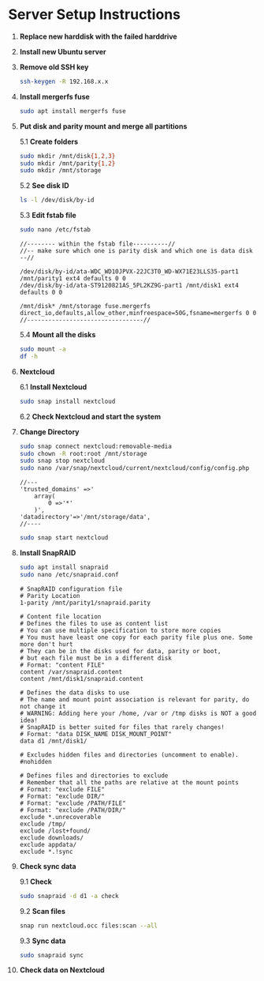 # Server Setup Instructions

1. **Replace new harddisk with the failed harddrive**

2. **Install new Ubuntu server**

3. **Remove old SSH key**
    ```bash
    ssh-keygen -R 192.168.x.x
    ```

4. **Install mergerfs fuse**
    ```bash
    sudo apt install mergerfs fuse
    ```

5. **Put disk and parity mount and merge all partitions**

    5.1 **Create folders**
    ```bash
    sudo mkdir /mnt/disk{1,2,3}
    sudo mkdir /mnt/parity{1,2}
    sudo mkdir /mnt/storage
    ```

    5.2 **See disk ID**
    ```bash
    ls -l /dev/disk/by-id
    ```

    5.3 **Edit fstab file**
    ```bash
    sudo nano /etc/fstab
    ```

    ```plaintext
    //-------- within the fstab file----------//
    //-- make sure which one is parity disk and which one is data disk --//

    /dev/disk/by-id/ata-WDC_WD10JPVX-22JC3T0_WD-WX71E23LLS35-part1 /mnt/parity1 ext4 defaults 0 0
    /dev/disk/by-id/ata-ST9120821AS_5PL2KZ9G-part1 /mnt/disk1 ext4 defaults 0 0

    /mnt/disk* /mnt/storage fuse.mergerfs direct_io,defaults,allow_other,minfreespace=50G,fsname=mergerfs 0 0
    //---------------------------------//
    ```

    5.4 **Mount all the disks**
    ```bash
    sudo mount -a
    df -h
    ```

6. **Nextcloud**

    6.1 **Install Nextcloud**
    ```bash
    sudo snap install nextcloud
    ```

    6.2 **Check Nextcloud and start the system**

7. **Change Directory**
    ```bash
    sudo snap connect nextcloud:removable-media
    sudo chown -R root:root /mnt/storage
    sudo snap stop nextcloud
    sudo nano /var/snap/nextcloud/current/nextcloud/config/config.php
    ```

    ```plaintext
    //---
    'trusted_domains' =>'
        array(
            0 =>'*'
        )',
    'datadirectory'=>'/mnt/storage/data',
    //----
    ```

    ```bash
    sudo snap start nextcloud
    ```

8. **Install SnapRAID**
    ```bash
    sudo apt install snapraid
    sudo nano /etc/snapraid.conf
    ```

    ```plaintext
    # SnapRAID configuration file
    # Parity Location
    1-parity /mnt/parity1/snapraid.parity

    # Content file location
    # Defines the files to use as content list
    # You can use multiple specification to store more copies
    # You must have least one copy for each parity file plus one. Some more don't hurt
    # They can be in the disks used for data, parity or boot,
    # but each file must be in a different disk
    # Format: "content FILE"
    content /var/snapraid.content
    content /mnt/disk1/snapraid.content

    # Defines the data disks to use
    # The name and mount point association is relevant for parity, do not change it
    # WARNING: Adding here your /home, /var or /tmp disks is NOT a good idea!
    # SnapRAID is better suited for files that rarely changes!
    # Format: "data DISK_NAME DISK_MOUNT_POINT"
    data d1 /mnt/disk1/

    # Excludes hidden files and directories (uncomment to enable).
    #nohidden

    # Defines files and directories to exclude
    # Remember that all the paths are relative at the mount points
    # Format: "exclude FILE"
    # Format: "exclude DIR/"
    # Format: "exclude /PATH/FILE"
    # Format: "exclude /PATH/DIR/"
    exclude *.unrecoverable
    exclude /tmp/
    exclude /lost+found/
    exclude downloads/
    exclude appdata/
    exclude *.!sync
    ```

9.  **Check sync data**

    9.1 **Check**
    ```bash
    sudo snapraid -d d1 -a check
    ```

    9.2 **Scan files**
    ```bash
    snap run nextcloud.occ files:scan --all
    ```

    9.3 **Sync data**
    ```bash
    sudo snapraid sync
    ```

10. **Check data on Nextcloud**

